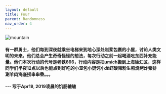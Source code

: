 ```yaml
---
layout: default
title: Four
parent: Randomness
nav_order: 4
---
```

![mountain](https://raw.githubusercontent.com/shangll123/shangll123.github.io/master/images/randoms/night.jpg)

#### 有一群勇士，他们每到深夜就乘坐电梯来到地心深处岩浆包裹的小屋，讨论人类文明的未来。他们总会产生奇奇怪怪的想法，每次行动之前一起喝酒吃东西补充能量。他们本次行动的代号是老铁666，行动内容是把umich搬到上海徐汇区，这样同学们半夜12点以后也能点到好吃的小笼包小馄饨小龙虾酸辣粉生煎烧烤炸猪排涮羊肉海底捞串串香。。。

#### --- 写于Apr19, 2019凌晨的饥肠辘辘
